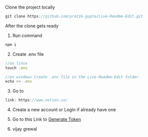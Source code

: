 
Clone the project locally

```javascript
git clone https://github.com/prat1k-gupta/Live-Readme-Edit.git
```

After the clone gets ready 

1. Run command

```javascript
npm i 
```

2. Create .env file 

```javascript
//on linux
touch .env

//on windows Create .env file in the Live-Readme-Edit folder
echo >> .env
```

3. Go to 

```javascript
link: https://www.notion.so/
```

4. Create a new account or Login if already have one 

5. Go to this Link to [Generate Token ](https://developers.notion.com/)

6. vijay grewal 
